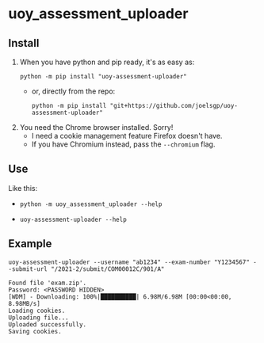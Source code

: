 # uoy_assessment_uploader

## Install
1. When you have python and pip ready, it's as easy as:
   ```shell
   python -m pip install "uoy-assessment-uploader"
   ```
   - or, directly from the repo:
      ```shell
      python -m pip install "git+https://github.com/joelsgp/uoy-assessment-uploader"
      ```
2. You need the Chrome browser installed. Sorry!
    - I need a cookie management feature Firefox doesn't have.
    - If you have Chromium instead, pass the `--chromium` flag.

## Use
Like this:
- ```shell
  python -m uoy_assessment_uploader --help
  ```
- ```shell
  uoy-assessment-uploader --help
  ```
  
## Example
```shell
uoy-assessment-uploader --username "ab1234" --exam-number "Y1234567" --submit-url "/2021-2/submit/COM00012C/901/A"
```
```
Found file 'exam.zip'.
Password: <PASSWORD HIDDEN>
[WDM] - Downloading: 100%|██████████| 6.98M/6.98M [00:00<00:00, 8.98MB/s]
Loading cookies.
Uploading file...
Uploaded successfully.
Saving cookies.
```
